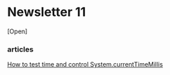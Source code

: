 # Newsletter 11
[Open]
### articles

[How to test time and control System.currentTimeMillis](http://blog.blundellapps.co.uk/how-to-test-time-and-control-system-currenttimemillis/)
